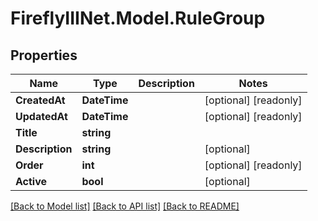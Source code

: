# FireflyIIINet.Model.RuleGroup

## Properties

Name | Type | Description | Notes
------------ | ------------- | ------------- | -------------
**CreatedAt** | **DateTime** |  | [optional] [readonly] 
**UpdatedAt** | **DateTime** |  | [optional] [readonly] 
**Title** | **string** |  | 
**Description** | **string** |  | [optional] 
**Order** | **int** |  | [optional] [readonly] 
**Active** | **bool** |  | [optional] 

[[Back to Model list]](../README.md#documentation-for-models) [[Back to API list]](../README.md#documentation-for-api-endpoints) [[Back to README]](../README.md)

